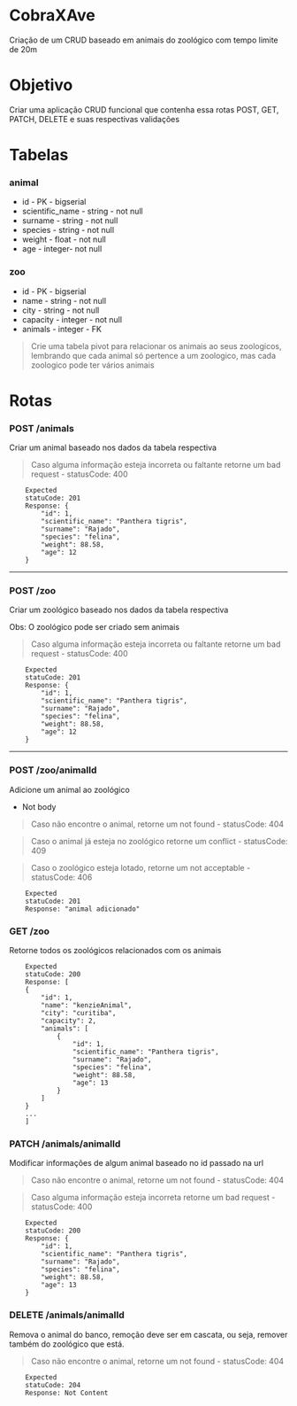 # CobraXAve

Criação de um CRUD baseado em animais do zoológico com tempo limite de 20m

# Objetivo

Criar uma aplicação CRUD funcional que contenha essa rotas
POST, GET, PATCH, DELETE e suas respectivas validações

# Tabelas

### animal

* id - PK - bigserial
* scientific_name - string - not null
* surname - string - not null
* species - string - not null
* weight - float - not null
* age - integer- not null

### zoo

* id - PK - bigserial
* name - string - not null
* city - string - not null
* capacity - integer - not null
* animals - integer - FK 

> Crie uma tabela pivot para relacionar os animais ao seus zoologicos, lembrando que cada animal só pertence a um zoologico, mas cada zoologico pode ter vários animais

# Rotas

### POST /animals

Criar um animal baseado nos dados da tabela respectiva

> Caso alguma informação esteja incorreta ou faltante retorne um bad request - statusCode: 400

```
    Expected
    statuCode: 201
    Response: {
        "id": 1,
	    "scientific_name": "Panthera tigris",
	    "surname": "Rajado",
	    "species": "felina",
	    "weight": 88.58,
	    "age": 12
    }
```
---
### POST /zoo

Criar um zoológico baseado nos dados da tabela respectiva

Obs: O zoológico pode ser criado sem animais 

> Caso alguma informação esteja incorreta ou faltante retorne um bad request - statusCode: 400

```
    Expected
    statuCode: 201
    Response: {
        "id": 1,
	    "scientific_name": "Panthera tigris",
	    "surname": "Rajado",
	    "species": "felina",
	    "weight": 88.58,
	    "age": 12
    }
```
---

### POST /zoo/animalId

Adicione um animal ao zoológico
* Not body

> Caso não encontre o animal, retorne um not found - statusCode: 404

> Caso o animal já esteja no zoológico retorne um conflict - statusCode: 409

> Caso o zoológico esteja lotado, retorne um not acceptable - statusCode: 406


```
    Expected
    statuCode: 201
    Response: "animal adicionado"
```

### GET /zoo

Retorne todos os zoológicos relacionados com os animais

```
    Expected
    statuCode: 200
    Response: [
    {
        "id": 1,
        "name": "kenzieAnimal",
        "city": "curitiba",
        "capacity": 2,
        "animals": [
            {
                "id": 1,
	            "scientific_name": "Panthera tigris",
	            "surname": "Rajado",
	            "species": "felina",
	            "weight": 88.58,
	            "age": 13
            }
        ]
    }
    ...
    ]
```

### PATCH /animals/animalId

Modificar informações de algum animal baseado no id passado na url

> Caso não encontre o animal, retorne um not found - statusCode: 404

> Caso alguma informação esteja incorreta retorne um bad request - statusCode: 400

```
    Expected
    statuCode: 200
    Response: {
        "id": 1,
	    "scientific_name": "Panthera tigris",
	    "surname": "Rajado",
	    "species": "felina",
	    "weight": 88.58,
	    "age": 13
    }
```

### DELETE /animals/animalId

Remova o animal do banco, remoção deve ser em cascata, ou seja, remover também do zoológico que está. 

> Caso não encontre o animal, retorne um not found - statusCode: 404

```
    Expected
    statuCode: 204
    Response: Not Content
````